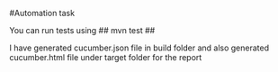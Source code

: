 #Automation  task

You can run tests using  ## mvn test ##

I have generated cucumber.json file in build folder and also generated cucumber.html file under target folder for the report
